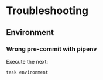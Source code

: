 <!-- Space: ZshHacker -->
<!-- Parent: Project -->
<!-- Title: Troubleshooting -->

<!-- Label: ZshHacker -->
<!-- Label: Project -->
<!-- Label: Troubleshooting -->
<!-- Include: docs/disclaimer.md -->
<!-- Include: ac:toc -->

# Troubleshooting

## Environment

### Wrong pre-commit with pipenv

Execute the next:

```{.bash}
task environment
```
